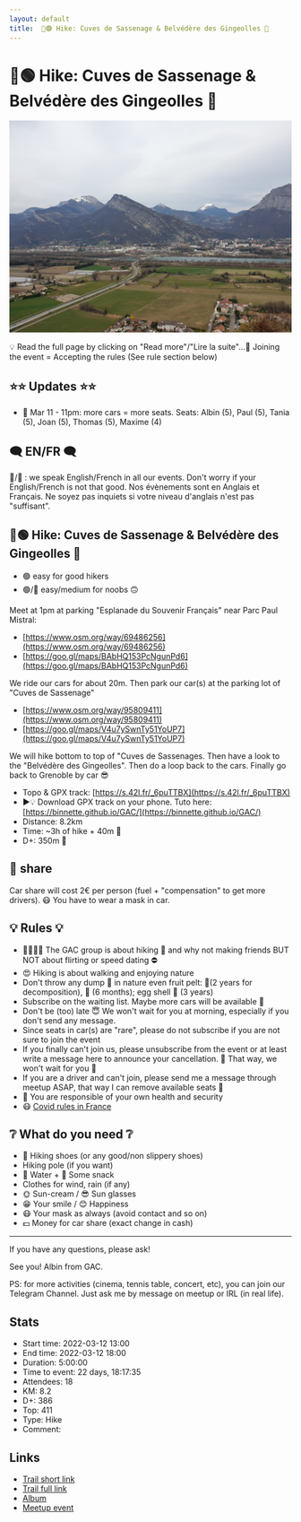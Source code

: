 ```yaml
---
layout: default
title:  🥾🟢 Hike: Cuves de Sassenage & Belvédère des Gingeolles 👀
---
```


#  🥾🟢 Hike: Cuves de Sassenage & Belvédère des Gingeolles 👀

![2022-03-12](../img/orig/2022-03-12.jpg)

💡 Read the full page by clicking on "Read more"/"Lire la suite"...💜
Joining the event = Accepting the rules (See rule section below)

##  ⭐⭐ Updates ⭐⭐ 

* 📅 Mar 11 - 11pm: more cars = more seats. Seats: Albin (5), Paul (5), Tania (5), Joan (5), Thomas (5), Maxime (4)

##  🗨️ EN/FR 🗨️ 
🦅/🐓 : we speak English/French in all our events. Don't worry if your English/French is not that good. Nos évènements sont en Anglais et Français. Ne soyez pas inquiets si votre niveau d'anglais n'est pas "suffisant".

##  🥾🟢 Hike: Cuves de Sassenage & Belvédère des Gingeolles 👀 

* 🟢 easy for good hikers
* 🟢/🔵 easy/medium for noobs 🙃

Meet at 1pm at parking "Esplanade du Souvenir Français" near Parc Paul Mistral:

* [https://www.osm.org/way/69486256](https://www.osm.org/way/69486256)
* [https://goo.gl/maps/BAbHQ153PcNgunPd6](https://goo.gl/maps/BAbHQ153PcNgunPd6)

We ride our cars for about 20m. Then park our car(s) at the parking lot of "Cuves de Sassenage"

* [https://www.osm.org/way/95809411](https://www.osm.org/way/95809411)
* [https://goo.gl/maps/V4u7ySwnTy51YoUP7](https://goo.gl/maps/V4u7ySwnTy51YoUP7)

We will hike bottom to top of "Cuves de Sassenages. Then have a look to the "Belvédère des Gingeolles". Then do a loop back to the cars. Finally go back to Grenoble by car 😎

* Topo & GPX track: [https://s.42l.fr/_6puTTBX](https://s.42l.fr/_6puTTBX)
* ▶💡 Download GPX track on your phone. Tuto here: [https://binnette.github.io/GAC/](https://binnette.github.io/GAC/)
* Distance: 8.2km
* Time: \~3h of hike + 40m 🚗
* D+: 350m 🦡

##  🚗 share 
Car share will cost 2€ per person (fuel + "compensation" to get more drivers). 😷 You have to wear a mask in car.

##  💡 Rules 💡 

* 🚶‍♀️🚶‍♂️ The GAC group is about hiking 🥾 and why not making friends BUT NOT about flirting or speed dating ⛔
* 😍 Hiking is about walking and enjoying nature
* Don't throw any dump 🚮 in nature even fruit pelt: 🍌(2 years for decomposition), 🍊 (6 months); egg shell 🥚 (3 years)
* Subscribe on the waiting list. Maybe more cars will be available 🚗
* Don't be (too) late 😇 We won't wait for you at morning, especially if you don't send any message.
* Since seats in car(s) are "rare", please do not subscribe if you are not sure to join the event
* If you finally can't join us, please unsubscribe from the event or at least write a message here to announce your cancellation. 💜 That way, we won't wait for you 💜
* If you are a driver and can't join, please send me a message through meetup ASAP, that way I can remove available seats 🚗
* 💟 You are responsible of your own health and security
* 😷 [Covid rules in France](https://www.gouvernement.fr/en/coronavirus-covid-19)

##  ❔ What do you need ❔ 

* 🥾 Hiking shoes (or any good/non slippery shoes)
* Hiking pole (if you want)
* 🧃 Water + 🍫 Some snack
* Clothes for wind, rain (if any)
* 🌞 Sun-cream / 😎 Sun glasses
* 😁 Your smile / 😊 Happiness
* 😷 Your mask as always (avoid contact and so on)
* 💵 Money for car share (exact change in cash)

***

If you have any questions, please ask!

See you! Albin from GAC.

PS: for more activities (cinema, tennis table, concert, etc), you can join our Telegram Channel. Just ask me by message on meetup or IRL (in real life).

## Stats

- Start time: 2022-03-12 13:00
- End time: 2022-03-12 18:00
- Duration: 5:00:00
- Time to event: 22 days, 18:17:35
- Attendees: 18
- KM: 8.2
- D+: 386
- Top: 411
- Type: Hike
- Comment: 

## Links

- [Trail short link](https://s.42l.fr/_6puTTBX)
- [Trail full link]()
- [Album](https://binnette.github.io/GacImg2022/2022-03-12-🥾🟢-Hike-Cuves-de-Sassenage-and-Belvedere-des-Gingeolles-👀.html)
- [Meetup event](https://www.meetup.com/grenoble-adventure-club-english-french/events/284076163/)

